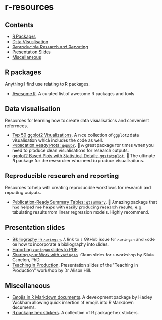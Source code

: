 # r-resources

## **Contents**

- [R Packages](#r-packages)
- [Data Visualisation](#data-visualisation)
- [Reproducible Research and Reporting](#reproducible-research-and-reporting)
- [Presentation Slides](#presentation-slides)
- [Miscellaneous](#miscellaneous)

## R packages

Anything I find use relating to R packages.

- [Awesome R](https://github.com/qinwf/awesome-R). A curated list of awesome R packages and tools

## Data visualisation

Resources for learning how to create data visualisations and convenient references.

- [Top 50 ggplot2 Visualizations](http://r-statistics.co/Top50-Ggplot2-Visualizations-MasterList-R-Code.html). A nice collection of `ggplot2` data visualisation which includes the code as well.
- [Publication Ready Plots: `ggpubr`](http://www.sthda.com/english/articles/24-ggpubr-publication-ready-plots/). :blue_heart: A great package for times when you need to produce clean visualisations for research outputs.
- [ggplot2 Based Plots with Statistical Details: `ggstatsplot`](https://indrajeetpatil.github.io/ggstatsplot/). :blue_heart: The ultimate R package for the researcher who need to produce visualisations.

## Reproducible research and reporting

Resources to help with creating reproducible workflows for research and reporting outputs.

- [Publication-Ready Summary Tables: `gtsummary`](http://www.danieldsjoberg.com/gtsummary/). :blue_heart: Amazing package that has helped me heaps with easily producing research results, e.g. tabulating results from linear regression models. Highly recommend.

## Presentation slides

- [Bibliography in `xaringan`](https://github.com/yihui/xaringan/issues/26). A link to a GitHub issue for `xaringan` and code on how to incorporate a bibliography into slides.
- [Exporting `xaringan` slides to PDF](https://github.com/yihui/xaringan/wiki/Export-Slides-to-PDF). 
- [Sharing your Work with `xaringan`](https://spcanelon.github.io/xaringan-basics-and-beyond/slides/day-01-basics.html#1). Clean slides for a workshop by Silvia Canelon, PhD.
- [Teaching in Production](https://rstudio-education.github.io/teaching-in-production/). Presentation slides of the "Teaching in Production" workshop by Dr Alison Hill.

## Miscellaneous

- [Emojis in R Markdown documents](https://github.com/hadley/emo). A development package by Hadley Wickham allowing quick insertion of emojis into R Markdown documents.
- [R package hex stickers](https://github.com/rstudio/hex-stickers). A collection of R package hex stickers.

